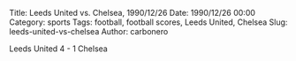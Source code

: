 Title: Leeds United vs. Chelsea, 1990/12/26
Date: 1990/12/26 00:00
Category: sports
Tags: football, football scores, Leeds United, Chelsea
Slug: leeds-united-vs-chelsea
Author: carbonero


Leeds United 4 - 1 Chelsea
